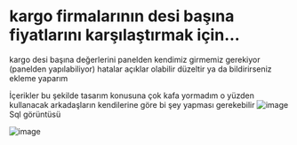 # kargo firmalarının desi başına fiyatlarını karşılaştırmak için...
kargo desi başına değerlerini panelden kendimiz girmemiz gerekiyor (panelden yapılabiliyor)
hatalar açıklar olabilir düzeltir ya da bildirirseniz ekleme yaparım

İçerikler bu şekilde tasarım konusuna çok kafa yormadım o yüzden kullanacak arkadaşların kendilerine göre bi şey yapması gerekebilir
![image](https://github.com/GodKeep/Kargo-sirketleri-fiyat-karsilastirici/assets/51674276/234611f8-0fb8-4dab-b311-2cd494c852aa)
Sql görüntüsü

![image](https://github.com/GodKeep/Kargo-sirketleri-fiyat-karsilastirici/assets/51674276/401ea2c1-851a-473c-9ccc-6904f2d1a173)

 
